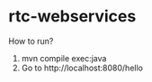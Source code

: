 rtc-webservices
===============

How to run?
1. mvn compile exec:java
2. Go to http://localhost:8080/hello

